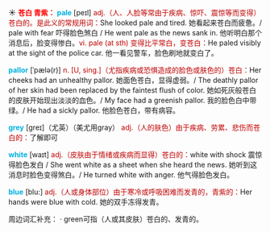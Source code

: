 ☀ <font color="red">**苍白 青紫：**</font>
<font color="sky blue">**pale**</font> [peɪl] 
<font color="#c00000">adj.（人、人脸等常由于疾病、惊吓、震惊等而变得）苍白的。是此义的常规用词：</font>She looked pale and tired. 她看起来苍白而疲惫。/ pale with fear 吓得脸色煞白 / He went pale as the news sank in. 他听明白那个消息后，脸变得惨白。<font color="#c00000">vi. pale (at sth) 变得比平常白，变苍白：</font>He paled visibly at the sight of the police car. 他一看见警车，脸色刷地就变白了。
           
<font color="sky blue">**pallor**</font> [ˈpælə(r)]
<font color="#c00000">n. [U, sing.]（尤指疾病或恐惧造成的脸色或肤色的）苍白：</font>Her cheeks had an unhealthy pallor. 她面色苍白，显得虚弱。/ The deathly pallor of her skin had been replaced by the faintest flush of color. 她如死灰般苍白的皮肤开始现出淡淡的血色。/ My face had a greenish pallor. 我的脸色白中带绿。/ He had a sickly pallor. 他脸色苍白，带有病容。

<font color="sky blue">**grey**</font> [ɡreɪ]（尤英）（美尤用gray）
<font color="#c00000">adj.（人的肤色）由于疾病、劳累、悲伤而苍白的：</font>了解即可

<font color="sky blue">**white**</font> [waɪt] 
<font color="#c00000">adj.（皮肤由于情绪或疾病而显得）苍白的：</font>white with shock 震惊得脸色发白 / She went white as a sheet when she heard the news. 她听到这消息时脸色变得煞白。/ He turned white with anger. 他气得脸色发白。

<font color="sky blue">**blue**</font> [blu:] 
<font color="#c00000">adj.（人或身体部位）由于寒冷或呼吸困难而发青的，青紫的：</font>Her hands were blue with cold. 她的双手冻得发青。

周边词汇补充：
· green可指（人或其皮肤）苍白的、发青的。

